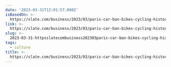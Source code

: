 ```yaml
---
date: '2023-03-31T12:01:57.000Z'
isBasedOn: >-
  https://slate.com/business/2023/03/paris-car-ban-bikes-cycling-history-france.html?utm_medium=social&utm_campaign=traffic&utm_source=article&utm_content=twitter_share
link: >-
  https://slate.com/business/2023/03/paris-car-ban-bikes-cycling-history-france.html?utm_medium=social&utm_campaign=traffic&utm_source=article&utm_content=twitter_share
slug: >-
  2023-03-31-httpsslatecombusiness202303paris-car-ban-bikes-cycling-history-francehtmlutmmediumsocialandutmcampaigntrafficandutmsourcearticleandutmcontenttwittershare
tags:
  - culture
title: >-
  https://slate.com/business/2023/03/paris-car-ban-bikes-cycling-history-france.html?utm_medium=social&utm_campaign=traffic&utm_source=article&utm_content=twitter_share
---
```


